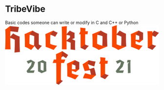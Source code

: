 # TribeVibe
Basic codes someone can write or modify in C and C++ or Python
![alt text](https://github.com/arjundvn24/my-images/blob/main/logo-hacktoberfest-full.f42e3b1.svg)
